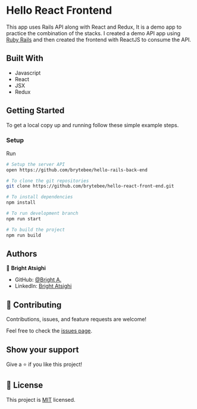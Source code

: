 # Hello React Frontend

This app uses Rails API along with React and Redux, It is a demo app to practice the combination of the stacks. I created a demo API app using [Ruby Rails](https://github.com/brytebee/hello-rails-back-end) and then created the frontend with ReactJS to consume the API.

## Built With

- Javascript
- React
- JSX
- Redux

## Getting Started

To get a local copy up and running follow these simple example steps.

### Setup

Run

```bash
# Setup the server API
open https://github.com/brytebee/hello-rails-back-end

# To clone the git repositories
git clone https://github.com/brytebee/hello-react-front-end.git

# To install dependencies
npm install

# To run development branch
npm run start

# To build the project
npm run build
```

## Authors

👤 **Bright Atsighi**

- GitHub: [@Bright A.](https://github.com/brytebee)
- LinkedIn: [Bright Atsighi](https://www.linkedin.com/in/brytebee)

## 🤝 Contributing

Contributions, issues, and feature requests are welcome!

Feel free to check the [issues page](https://github.com/brytebee/hello-react-front-end/issues/).

## Show your support

Give a ⭐️ if you like this project!

## 📝 License

This project is [MIT](./MIT.md) licensed.
